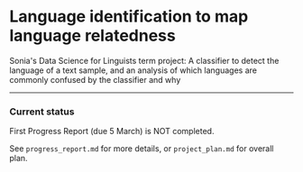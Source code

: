# Language identification to map language relatedness
Sonia's Data Science for Linguists term project: A classifier to detect the language of a text sample, and an analysis of which languages are commonly confused by the classifier and why

---

### Current status
First Progress Report (due 5 March) is NOT completed.  <br>  

See `progress_report.md` for more details, or `project_plan.md` for overall plan.
